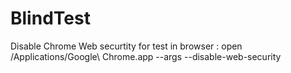 # BlindTest

Disable Chrome Web securtity for test in browser :
open /Applications/Google\ Chrome.app --args --disable-web-security